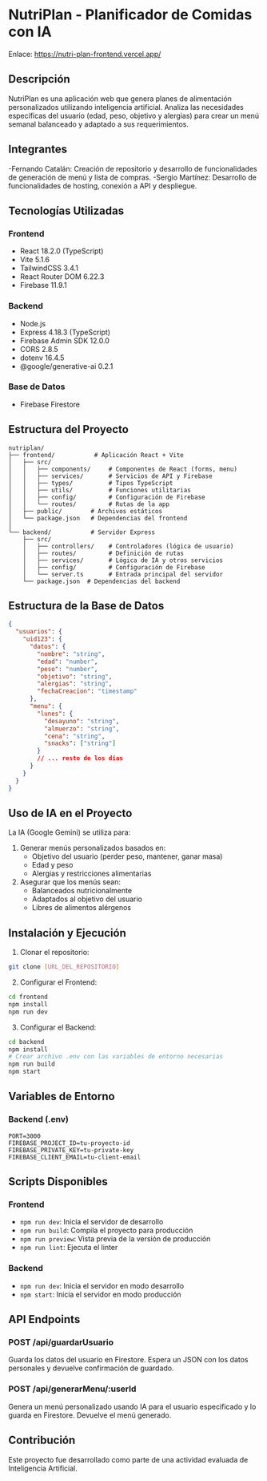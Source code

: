 # NutriPlan - Planificador de Comidas con IA
Enlace: https://nutri-plan-frontend.vercel.app/
## Descripción
NutriPlan es una aplicación web que genera planes de alimentación personalizados utilizando inteligencia artificial. Analiza las necesidades específicas del usuario (edad, peso, objetivo y alergias) para crear un menú semanal balanceado y adaptado a sus requerimientos.

## Integrantes
-Fernando Catalán: Creación de repositorio y desarrollo de funcionalidades de generación de menú y lista de compras.
-Sergio Martínez: Desarrollo de funcionalidades de hosting, conexión a API y despliegue.

## Tecnologías Utilizadas

### Frontend
- React 18.2.0 (TypeScript)
- Vite 5.1.6
- TailwindCSS 3.4.1
- React Router DOM 6.22.3
- Firebase 11.9.1

### Backend
- Node.js
- Express 4.18.3 (TypeScript)
- Firebase Admin SDK 12.0.0
- CORS 2.8.5
- dotenv 16.4.5
- @google/generative-ai 0.2.1

### Base de Datos
- Firebase Firestore

## Estructura del Proyecto

```
nutriplan/
├── frontend/           # Aplicación React + Vite
│   ├── src/
│   │   ├── components/     # Componentes de React (forms, menu)
│   │   ├── services/       # Servicios de API y Firebase
│   │   ├── types/          # Tipos TypeScript
│   │   ├── utils/          # Funciones utilitarias
│   │   ├── config/         # Configuración de Firebase
│   │   └── routes/         # Rutas de la app
│   ├── public/        # Archivos estáticos
│   └── package.json   # Dependencias del frontend
│
└── backend/           # Servidor Express
    ├── src/
    │   ├── controllers/    # Controladores (lógica de usuario)
    │   ├── routes/         # Definición de rutas
    │   ├── services/       # Lógica de IA y otros servicios
    │   ├── config/         # Configuración de Firebase
    │   └── server.ts       # Entrada principal del servidor
    └── package.json  # Dependencias del backend
```

## Estructura de la Base de Datos

```json
{
  "usuarios": {
    "uid123": {
      "datos": {
        "nombre": "string",
        "edad": "number",
        "peso": "number",
        "objetivo": "string",
        "alergias": "string",
        "fechaCreacion": "timestamp"
      },
      "menu": {
        "lunes": {
          "desayuno": "string",
          "almuerzo": "string",
          "cena": "string",
          "snacks": ["string"]
        }
        // ... resto de los días
      }
    }
  }
}
```

## Uso de IA en el Proyecto

La IA (Google Gemini) se utiliza para:
1. Generar menús personalizados basados en:
   - Objetivo del usuario (perder peso, mantener, ganar masa)
   - Edad y peso
   - Alergias y restricciones alimentarias
2. Asegurar que los menús sean:
   - Balanceados nutricionalmente
   - Adaptados al objetivo del usuario
   - Libres de alimentos alérgenos

## Instalación y Ejecución

1. Clonar el repositorio:
```bash
git clone [URL_DEL_REPOSITORIO]
```

2. Configurar el Frontend:
```bash
cd frontend
npm install
npm run dev
```

3. Configurar el Backend:
```bash
cd backend
npm install
# Crear archivo .env con las variables de entorno necesarias
npm run build
npm start
```

## Variables de Entorno

### Backend (.env)
```
PORT=3000
FIREBASE_PROJECT_ID=tu-proyecto-id
FIREBASE_PRIVATE_KEY=tu-private-key
FIREBASE_CLIENT_EMAIL=tu-client-email
```

## Scripts Disponibles

### Frontend
- `npm run dev`: Inicia el servidor de desarrollo
- `npm run build`: Compila el proyecto para producción
- `npm run preview`: Vista previa de la versión de producción
- `npm run lint`: Ejecuta el linter

### Backend
- `npm run dev`: Inicia el servidor en modo desarrollo
- `npm start`: Inicia el servidor en modo producción

## API Endpoints

### POST /api/guardarUsuario
Guarda los datos del usuario en Firestore. Espera un JSON con los datos personales y devuelve confirmación de guardado.

### POST /api/generarMenu/:userId
Genera un menú personalizado usando IA para el usuario especificado y lo guarda en Firestore. Devuelve el menú generado.

## Contribución
Este proyecto fue desarrollado como parte de una actividad evaluada de Inteligencia Artificial. 
